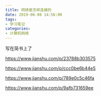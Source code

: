 ```yaml
---
title: 网络是怎样连接的
date: 2019-06-08 14:56:00
tags:
- 学习笔记
categories:
- 计算机网络
---
```


写在简书上了

<https://www.jianshu.com/p/23788b303575>

<https://www.jianshu.com/p/ccc0be6b44e5>

<https://www.jianshu.com/p/789e0c5c46fa>

<https://www.jianshu.com/p/9afb731659ee>

